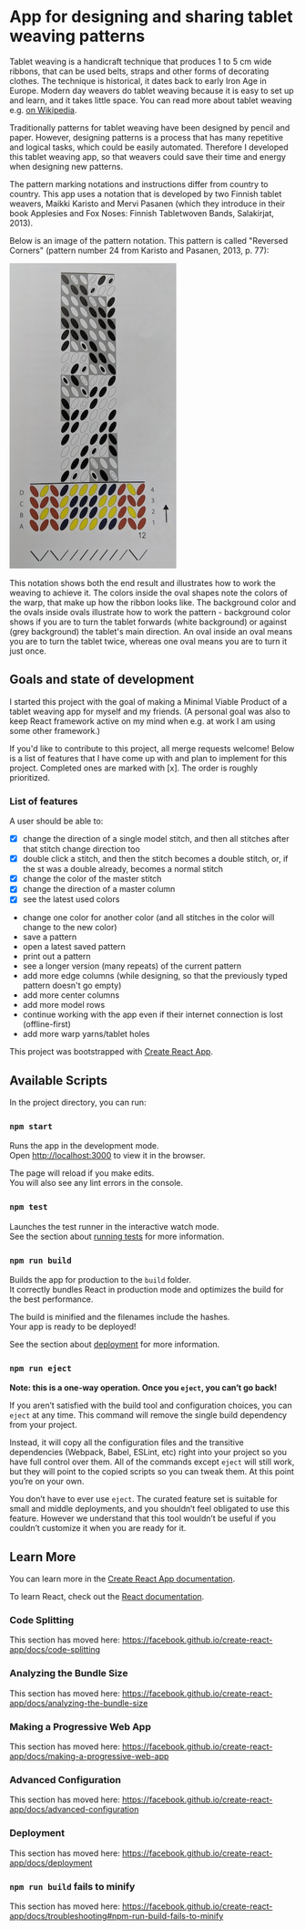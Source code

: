 # App for designing and sharing tablet weaving patterns

Tablet weaving is a handicraft technique that produces 1 to 5 cm wide ribbons, that can be used belts, straps and other forms of decorating clothes. The technique is historical, it dates back to early Iron Age in Europe. Modern day weavers do tablet weaving because it is easy to set up and learn, and it takes little space. You can read more about tablet weaving e.g. [on Wikipedia](https://en.wikipedia.org/wiki/Tablet_weaving).

Traditionally patterns for tablet weaving have been designed by pencil and paper. However, designing patterns is a process that has many repetitive and logical tasks, which could be easily automated. Therefore I developed this tablet weaving app, so that weavers could save their time and energy when designing new patterns.

The pattern marking notations and instructions differ from country to country. This app uses a notation that is developed by two Finnish tablet weavers, Maikki Karisto and Mervi Pasanen (which they introduce in their book Applesies and Fox Noses: Finnish Tabletwoven Bands, Salakirjat, 2013).

Below is an image of the pattern notation. This pattern is called "Reversed Corners" (pattern number 24 from Karisto and Pasanen, 2013, p. 77):

![Reversed Corners](src/assets/images/tablet_weaving_pattern_reversed_corners.jpg)

This notation shows both the end result and illustrates how to work the weaving to achieve it. The colors inside the oval shapes note the colors of the warp, that make up how the ribbon looks like. The background color and the ovals inside ovals illustrate how to work the pattern - background color shows if you are to turn the tablet forwards (white background) or against (grey background) the tablet's main direction. An oval inside an oval means you are to turn the tablet twice, whereas one oval means you are to turn it just once.

## Goals and state of development
I started this project with the goal of making a Minimal Viable Product of a tablet weaving app for myself and my friends. (A personal goal was also to keep React framework active on my mind when e.g. at work I am using some other framework.)

If you'd like to contribute to this project, all merge requests welcome!
Below is a list of features that I have come up with and plan to implement for this project. Completed ones are marked with [x]. The order is roughly prioritized.

### List of features
A user should be able to:
- [x] change the direction of a single model stitch, and then all stitches after that stitch change direction too
- [x] double click a stitch, and then the stitch becomes a double stitch, or, if the st was a double already, becomes a normal stitch
- [x] change the color of the master stitch
- [x] change the direction of a master column
- [x] see the latest used colors
- change one color for another color (and all stitches in the color will change to the new color)
- save a pattern
- open a latest saved pattern
- print out a pattern
- see a longer version (many repeats) of the current pattern
- add more edge columns (while designing, so that the previously typed pattern doesn't go empty)
- add more center columns
- add more model rows
- continue working with the app even if their internet connection is lost (offline-first)
- add more warp yarns/tablet holes

This project was bootstrapped with [Create React App](https://github.com/facebook/create-react-app).

## Available Scripts

In the project directory, you can run:

### `npm start`

Runs the app in the development mode.<br>
Open [http://localhost:3000](http://localhost:3000) to view it in the browser.

The page will reload if you make edits.<br>
You will also see any lint errors in the console.

### `npm test`

Launches the test runner in the interactive watch mode.<br>
See the section about [running tests](https://facebook.github.io/create-react-app/docs/running-tests) for more information.

### `npm run build`

Builds the app for production to the `build` folder.<br>
It correctly bundles React in production mode and optimizes the build for the best performance.

The build is minified and the filenames include the hashes.<br>
Your app is ready to be deployed!

See the section about [deployment](https://facebook.github.io/create-react-app/docs/deployment) for more information.

### `npm run eject`

**Note: this is a one-way operation. Once you `eject`, you can’t go back!**

If you aren’t satisfied with the build tool and configuration choices, you can `eject` at any time. This command will remove the single build dependency from your project.

Instead, it will copy all the configuration files and the transitive dependencies (Webpack, Babel, ESLint, etc) right into your project so you have full control over them. All of the commands except `eject` will still work, but they will point to the copied scripts so you can tweak them. At this point you’re on your own.

You don’t have to ever use `eject`. The curated feature set is suitable for small and middle deployments, and you shouldn’t feel obligated to use this feature. However we understand that this tool wouldn’t be useful if you couldn’t customize it when you are ready for it.

## Learn More

You can learn more in the [Create React App documentation](https://facebook.github.io/create-react-app/docs/getting-started).

To learn React, check out the [React documentation](https://reactjs.org/).

### Code Splitting

This section has moved here: https://facebook.github.io/create-react-app/docs/code-splitting

### Analyzing the Bundle Size

This section has moved here: https://facebook.github.io/create-react-app/docs/analyzing-the-bundle-size

### Making a Progressive Web App

This section has moved here: https://facebook.github.io/create-react-app/docs/making-a-progressive-web-app

### Advanced Configuration

This section has moved here: https://facebook.github.io/create-react-app/docs/advanced-configuration

### Deployment

This section has moved here: https://facebook.github.io/create-react-app/docs/deployment

### `npm run build` fails to minify

This section has moved here: https://facebook.github.io/create-react-app/docs/troubleshooting#npm-run-build-fails-to-minify
